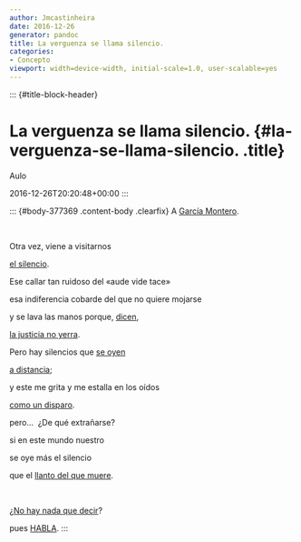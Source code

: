 ```yaml
---
author: Jmcastinheira
date: 2016-12-26
generator: pandoc
title: La verguenza se llama silencio.
categories:
- Concepto
viewport: width=device-width, initial-scale=1.0, user-scalable=yes
---
```


::: {#title-block-header}
# La verguenza se llama silencio. {#la-verguenza-se-llama-silencio. .title}

Aulo

2016-12-26T20:20:48+00:00
:::

::: {#body-377369 .content-body .clearfix}
A [García
Montero](http://entelequia.bligoo.com/content/view/103915/Garcia_Montero.html).

 

Otra vez, viene a visitarnos

[el
silencio](http://www.espacioblog.com/ranganatha2/post/2008/11/12/la-universidad-granada-se-cubre-mierda).

Ese callar tan ruidoso del «aude vide tace»

esa indiferencia cobarde del que no quiere mojarse

y se lava las manos porque,
[dicen,](http://www.elmundo.es/suplementos/campus/2008/533/1228258805.html)

[la justicia no
yerra](http://www.elmundo.es/suplementos/campus/2008/533/1228258805.html).

Pero hay silencios que [se
oyen](http://www.laopiniondegranada.es/secciones/noticia.jsp?pRef=2008111300_4_88810__Granada-manifiesto-apoyo-Garcia-Montero-recibe-2000-anexiones-paises-como-Francia-Argentina-EEUU)

[a
distancia](http://www.laopiniondegranada.es/secciones/noticia.jsp?pRef=2008111300_4_88810__Granada-manifiesto-apoyo-Garcia-Montero-recibe-2000-anexiones-paises-como-Francia-Argentina-EEUU);

y este me grita y me estalla en los oídos

[como un disparo](http://www.youtube.com/watch?v=Q6QeEdsvGQA).

pero...  ¿De qué extrañarse?

si en este mundo nuestro

se oye más el silencio

que el [llanto del que
muere](http://video.google.es/videosearch?q=Pistola&emb=0&aq=f#q=hambre&emb=0).

 

¿[No hay nada que decir](http://www.ugr.es/ugr/index.php)?

pues
[HABLA](http://apoyoaluisgarciamontero.blogspot.com/2008/11/en-apoyo-de-luis-garca-montero_13.html).
:::
